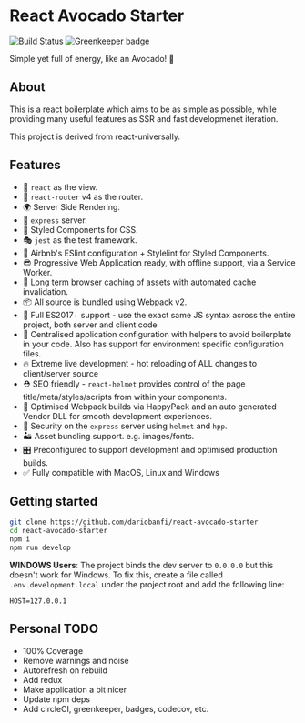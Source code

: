 # React Avocado Starter

[![Build Status](https://travis-ci.org/dariobanfi/react-avocado-starter.svg?branch=master)](https://travis-ci.org/dariobanfi/react-avocado-starter.svg?branch=master)
[![Greenkeeper badge](https://badges.greenkeeper.io/dariobanfi/react-avocado-starter.svg)](https://greenkeeper.io/)

Simple yet full of energy, like an Avocado! 🥑

## About

This is a react boilerplate which aims to be as simple as possible, while providing many useful features as SSR and fast developmenet iteration. 

This project is derived from react-universally.

## Features

  - 👀 `react` as the view.
  - 🔀 `react-router` v4 as the router.
  - 🌍 Server Side Rendering.
  - 🚄 `express` server.
  - 💅 Styled Components for CSS.
  - 🎭 `jest` as the test framework.
  - 💄 Airbnb's ESlint configuration + Stylelint for Styled Components.
  - 😎 Progressive Web Application ready, with offline support, via a Service Worker.
  - 🐘 Long term browser caching of assets with automated cache invalidation.
  - 📦 All source is bundled using Webpack v2.
  - 🚀 Full ES2017+ support - use the exact same JS syntax across the entire project, both server and client code
  - 🔧 Centralised application configuration with helpers to avoid boilerplate in your code. Also has support for environment specific configuration files.
  - 🔥 Extreme live development - hot reloading of ALL changes to client/server source
  - ⛑ SEO friendly - `react-helmet` provides control of the page title/meta/styles/scripts from within your components.
  - 🤖 Optimised Webpack builds via HappyPack and an auto generated Vendor DLL for smooth development experiences.
  - 👮 Security on the `express` server using `helmet` and `hpp`.
  - 🏜 Asset bundling support. e.g. images/fonts.
  - 🎛 Preconfigured to support development and optimised production builds.
  - ✅ Fully compatible with MacOS, Linux and Windows


## Getting started

```bash
git clone https://github.com/dariobanfi/react-avocado-starter 
cd react-avocado-starter
npm i
npm run develop
```

**WINDOWS Users**: The project binds the dev server to `0.0.0.0` but this doesn't work for Windows.
To fix this, create a file called `.env.development.local` under the project root and add the following line:

`HOST=127.0.0.1`

## Personal TODO

- 100% Coverage
- Remove warnings and noise
- Autorefresh on rebuild
- Add redux
- Make application a bit nicer
- Update npm deps
- Add circleCI, greenkeeper, badges, codecov, etc.
